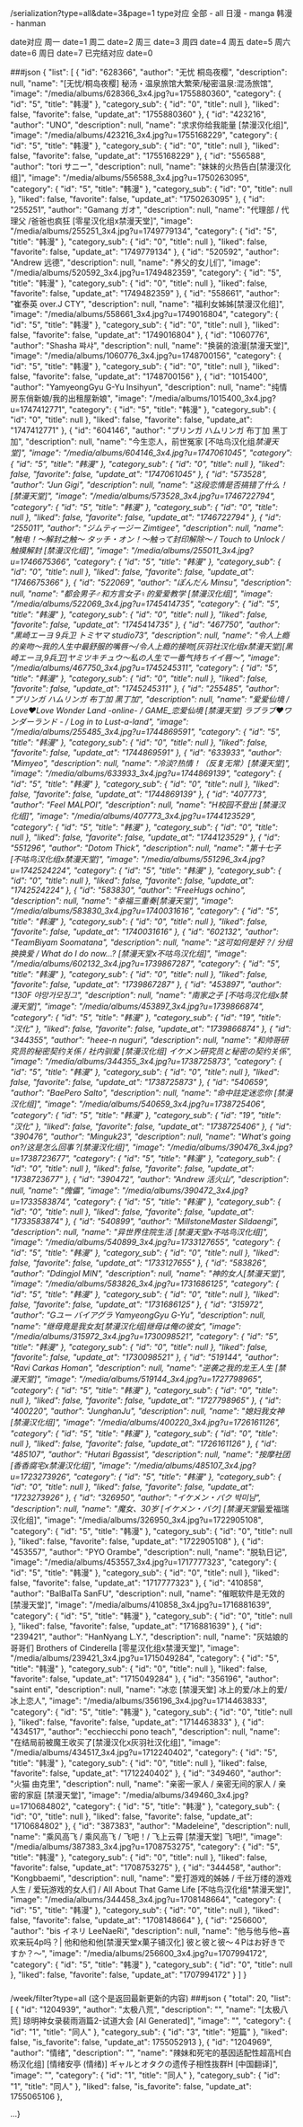 /serialization?type=all&date=3&page=1
type对应
全部 - all
日漫 - manga
韩漫 - hanman

date对应
周一 date=1
周二 date=2
周三 date=3
周四 date=4
周五 date=5
周六 date=6
周日 date=7
已完结对应 date=0


###json
{
"list": [
{
"id": "628366",
"author": "无忧 桐岛夜樱",
"description": null,
"name": "[无忧/桐岛夜樱] 秘汤・温泉旅馆大繁荣/秘密温泉:混汤旅馆",
"image": "/media/albums/628366_3x4.jpg?u=1755880360",
"category": {
"id": "5",
"title": "韩漫"
},
"category_sub": {
"id": "0",
"title": null
},
"liked": false,
"favorite": false,
"update_at": "1755880360"
},
{
"id": "423216",
"author": "UNO",
"description": null,
"name": "求求你给我能量 [禁漫汉化组]",
"image": "/media/albums/423216_3x4.jpg?u=1755168229",
"category": {
"id": "5",
"title": "韩漫"
},
"category_sub": {
"id": "0",
"title": null
},
"liked": false,
"favorite": false,
"update_at": "1755168229"
},
{
"id": "556588",
"author": "tori サニー",
"description": null,
"name": "妹妹的火热告白[禁漫汉化组]",
"image": "/media/albums/556588_3x4.jpg?u=1750263095",
"category": {
"id": "5",
"title": "韩漫"
},
"category_sub": {
"id": "0",
"title": null
},
"liked": false,
"favorite": false,
"update_at": "1750263095"
},
{
"id": "255251",
"author": "Gamang ガオ",
"description": null,
"name": "代理部 / 代理父 /爸爸也疯狂 [零星汉化组x禁漫天堂]",
"image": "/media/albums/255251_3x4.jpg?u=1749779134",
"category": {
"id": "5",
"title": "韩漫"
},
"category_sub": {
"id": "0",
"title": null
},
"liked": false,
"favorite": false,
"update_at": "1749779134"
},
{
"id": "520592",
"author": "Andrew 远德",
"description": null,
"name": "养父的女儿们",
"image": "/media/albums/520592_3x4.jpg?u=1749482359",
"category": {
"id": "5",
"title": "韩漫"
},
"category_sub": {
"id": "0",
"title": null
},
"liked": false,
"favorite": false,
"update_at": "1749482359"
},
{
"id": "558661",
"author": "崔泰英 over.J CTY",
"description": null,
"name": "福利女姊姊[禁漫汉化组]",
"image": "/media/albums/558661_3x4.jpg?u=1749016804",
"category": {
"id": "5",
"title": "韩漫"
},
"category_sub": {
"id": "0",
"title": null
},
"liked": false,
"favorite": false,
"update_at": "1749016804"
},
{
"id": "1060776",
"author": "Shasha 쨔샤",
"description": null,
"name": "换装的浪漫[禁漫天堂]",
"image": "/media/albums/1060776_3x4.jpg?u=1748700156",
"category": {
"id": "5",
"title": "韩漫"
},
"category_sub": {
"id": "0",
"title": null
},
"liked": false,
"favorite": false,
"update_at": "1748700156"
},
{
"id": "1015400",
"author": "YamyeongGyu G-Yu Insihyun",
"description": null,
"name": "纯情房东俏新娘/我的出租屋新娘",
"image": "/media/albums/1015400_3x4.jpg?u=1747412771",
"category": {
"id": "5",
"title": "韩漫"
},
"category_sub": {
"id": "0",
"title": null
},
"liked": false,
"favorite": false,
"update_at": "1747412771"
},
{
"id": "604146",
"author": "プリンガ ハムリンガ 布丁加 黑丁加",
"description": null,
"name": "今生恋人，前世冤家 [不咕鸟汉化组*禁漫天堂]",
"image": "/media/albums/604146_3x4.jpg?u=1747061045",
"category": {
"id": "5",
"title": "韩漫"
},
"category_sub": {
"id": "0",
"title": null
},
"liked": false,
"favorite": false,
"update_at": "1747061045"
},
{
"id": "573528",
"author": "Jun Gigi",
"description": null,
"name": "这段恋情是否搞错了什么！[禁漫天堂]",
"image": "/media/albums/573528_3x4.jpg?u=1746722794",
"category": {
"id": "5",
"title": "韩漫"
},
"category_sub": {
"id": "0",
"title": null
},
"liked": false,
"favorite": false,
"update_at": "1746722794"
},
{
"id": "255011",
"author": "ジムティージー Zimtigee",
"description": null,
"name": "触电！～解封之触～ タッチ・オン！〜触って封印解除〜 / Touch to Unlock / 触摸解封 [禁漫汉化组]",
"image": "/media/albums/255011_3x4.jpg?u=1746675366",
"category": {
"id": "5",
"title": "韩漫"
},
"category_sub": {
"id": "0",
"title": null
},
"liked": false,
"favorite": false,
"update_at": "1746675366"
},
{
"id": "522069",
"author": "ぽんだん Minsu",
"description": null,
"name": "都会男子♂和方言女子♀的爱爱教学 [禁漫汉化组]",
"image": "/media/albums/522069_3x4.jpg?u=1745414735",
"category": {
"id": "5",
"title": "韩漫"
},
"category_sub": {
"id": "0",
"title": null
},
"liked": false,
"favorite": false,
"update_at": "1745414735"
},
{
"id": "467750",
"author": "黒崎エーヨ 9兵卫 トミヤマ studio73",
"description": null,
"name": "令人上瘾的亲吻～我的人生中最舒服的嘴唇～/令人上瘾的接吻[灰羽社汉化组x禁漫天堂][黒崎エーヨ,9兵卫]ヤミツキチュウ～私の人生で一番气持ちイイ唇～",
"image": "/media/albums/467750_3x4.jpg?u=1745245311",
"category": {
"id": "5",
"title": "韩漫"
},
"category_sub": {
"id": "0",
"title": null
},
"liked": false,
"favorite": false,
"update_at": "1745245311"
},
{
"id": "255485",
"author": "プリンガ ハムリンガ 布丁加 黑丁加",
"description": null,
"name": "爱爱仙境 / Love♥Love Wonder Land -online- / GAME_恋爱仙境 [禁漫天堂] ラブラブ♥ワンダーランド - / Log in to Lust-a-land",
"image": "/media/albums/255485_3x4.jpg?u=1744869591",
"category": {
"id": "5",
"title": "韩漫"
},
"category_sub": {
"id": "0",
"title": null
},
"liked": false,
"favorite": false,
"update_at": "1744869591"
},
{
"id": "633933",
"author": "Mimyeo",
"description": null,
"name": "冷淡?热情！（反复无常）[禁漫天堂]",
"image": "/media/albums/633933_3x4.jpg?u=1744869139",
"category": {
"id": "5",
"title": "韩漫"
},
"category_sub": {
"id": "0",
"title": null
},
"liked": false,
"favorite": false,
"update_at": "1744869139"
},
{
"id": "407773",
"author": "Feel MALPOI",
"description": null,
"name": "H校园不登出 [禁漫汉化组]",
"image": "/media/albums/407773_3x4.jpg?u=1744123529",
"category": {
"id": "5",
"title": "韩漫"
},
"category_sub": {
"id": "0",
"title": null
},
"liked": false,
"favorite": false,
"update_at": "1744123529"
},
{
"id": "551296",
"author": "Dotom Thick",
"description": null,
"name": "第十七子 [不咕鸟汉化组x禁漫天堂]",
"image": "/media/albums/551296_3x4.jpg?u=1742524224",
"category": {
"id": "5",
"title": "韩漫"
},
"category_sub": {
"id": "0",
"title": null
},
"liked": false,
"favorite": false,
"update_at": "1742524224"
},
{
"id": "583830",
"author": "FreeHugs ochino",
"description": null,
"name": "幸福三重奏[禁漫天堂]",
"image": "/media/albums/583830_3x4.jpg?u=1740031616",
"category": {
"id": "5",
"title": "韩漫"
},
"category_sub": {
"id": "0",
"title": null
},
"liked": false,
"favorite": false,
"update_at": "1740031616"
},
{
"id": "602132",
"author": "TeamBiyam Soomatana",
"description": null,
"name": "这可如何是好？/ 分组换换爱 / What do I do now...? [禁漫天堂x不咕鸟汉化组]",
"image": "/media/albums/602132_3x4.jpg?u=1739867287",
"category": {
"id": "5",
"title": "韩漫"
},
"category_sub": {
"id": "0",
"title": null
},
"liked": false,
"favorite": false,
"update_at": "1739867287"
},
{
"id": "453897",
"author": "130F 야망가모징그",
"description": null,
"name": "南家之子 [不咕鸟汉化组x禁漫天堂]",
"image": "/media/albums/453897_3x4.jpg?u=1739866874",
"category": {
"id": "5",
"title": "韩漫"
},
"category_sub": {
"id": "19",
"title": "汉化"
},
"liked": false,
"favorite": false,
"update_at": "1739866874"
},
{
"id": "344355",
"author": "heee-n nuguri",
"description": null,
"name": "和帅哥研究员的秘密契约关係 / 社内驯爱 [禁漫汉化组] イケメン研究员と秘密の契约关係",
"image": "/media/albums/344355_3x4.jpg?u=1738725873",
"category": {
"id": "5",
"title": "韩漫"
},
"category_sub": {
"id": "0",
"title": null
},
"liked": false,
"favorite": false,
"update_at": "1738725873"
},
{
"id": "540659",
"author": "BaePero Salto",
"description": null,
"name": "命中註定迷恋你 [禁漫汉化组]",
"image": "/media/albums/540659_3x4.jpg?u=1738725406",
"category": {
"id": "5",
"title": "韩漫"
},
"category_sub": {
"id": "19",
"title": "汉化"
},
"liked": false,
"favorite": false,
"update_at": "1738725406"
},
{
"id": "390476",
"author": "Minguk23",
"description": null,
"name": "What's going on?/这是怎么回事 ?[禁漫汉化组]",
"image": "/media/albums/390476_3x4.jpg?u=1738723677",
"category": {
"id": "5",
"title": "韩漫"
},
"category_sub": {
"id": "0",
"title": null
},
"liked": false,
"favorite": false,
"update_at": "1738723677"
},
{
"id": "390472",
"author": "Andrew 活火山",
"description": null,
"name": "傀儡",
"image": "/media/albums/390472_3x4.jpg?u=1733583874",
"category": {
"id": "5",
"title": "韩漫"
},
"category_sub": {
"id": "0",
"title": null
},
"liked": false,
"favorite": false,
"update_at": "1733583874"
},
{
"id": "540899",
"author": "MillstoneMaster Sildaengi",
"description": null,
"name": "异世界住院生活 [禁漫天堂x不咕鸟汉化组]",
"image": "/media/albums/540899_3x4.jpg?u=1733127655",
"category": {
"id": "5",
"title": "韩漫"
},
"category_sub": {
"id": "0",
"title": null
},
"liked": false,
"favorite": false,
"update_at": "1733127655"
},
{
"id": "583826",
"author": "Ddingjol MIN",
"description": null,
"name": "神的女人[禁漫天堂]",
"image": "/media/albums/583826_3x4.jpg?u=1731686125",
"category": {
"id": "5",
"title": "韩漫"
},
"category_sub": {
"id": "0",
"title": null
},
"liked": false,
"favorite": false,
"update_at": "1731686125"
},
{
"id": "315972",
"author": "Gユー バイアグラ YamyeongGyu G-Yu",
"description": null,
"name": "继母竟是我女友[禁漫汉化组]继母は俺の彼女",
"image": "/media/albums/315972_3x4.jpg?u=1730098521",
"category": {
"id": "5",
"title": "韩漫"
},
"category_sub": {
"id": "0",
"title": null
},
"liked": false,
"favorite": false,
"update_at": "1730098521"
},
{
"id": "519144",
"author": "Ravi Carkas Homan",
"description": null,
"name": "逆袭之我的龙王人生 [禁漫天堂]",
"image": "/media/albums/519144_3x4.jpg?u=1727798965",
"category": {
"id": "5",
"title": "韩漫"
},
"category_sub": {
"id": "0",
"title": null
},
"liked": false,
"favorite": false,
"update_at": "1727798965"
},
{
"id": "400220",
"author": "JunghanJu",
"description": null,
"name": "媳妇我女神 [禁漫汉化组]",
"image": "/media/albums/400220_3x4.jpg?u=1726161126",
"category": {
"id": "5",
"title": "韩漫"
},
"category_sub": {
"id": "0",
"title": null
},
"liked": false,
"favorite": false,
"update_at": "1726161126"
},
{
"id": "485107",
"author": "Hutari Bgassist",
"description": null,
"name": "按摩社团[香香腐宅x禁漫汉化组]",
"image": "/media/albums/485107_3x4.jpg?u=1723273926",
"category": {
"id": "5",
"title": "韩漫"
},
"category_sub": {
"id": "0",
"title": null
},
"liked": false,
"favorite": false,
"update_at": "1723273926"
},
{
"id": "326950",
"author": "イケメン・パク 박미남",
"description": null,
"name": "魔女、30岁 [イケメン・パク] [禁漫天堂*最爱福瑞汉化组]",
"image": "/media/albums/326950_3x4.jpg?u=1722905108",
"category": {
"id": "5",
"title": "韩漫"
},
"category_sub": {
"id": "0",
"title": null
},
"liked": false,
"favorite": false,
"update_at": "1722905108"
},
{
"id": "453557",
"author": "PYO Orambe",
"description": null,
"name": "脱轨日记",
"image": "/media/albums/453557_3x4.jpg?u=1717777323",
"category": {
"id": "5",
"title": "韩漫"
},
"category_sub": {
"id": "0",
"title": null
},
"liked": false,
"favorite": false,
"update_at": "1717777323"
},
{
"id": "410858",
"author": "BalBalTa SanFU",
"description": null,
"name": "催眠软件是无效的 [禁漫天堂]",
"image": "/media/albums/410858_3x4.jpg?u=1716881639",
"category": {
"id": "5",
"title": "韩漫"
},
"category_sub": {
"id": "0",
"title": null
},
"liked": false,
"favorite": false,
"update_at": "1716881639"
},
{
"id": "239421",
"author": "HanNyang L.Y.",
"description": null,
"name": "灰姑娘的哥哥们 Brothers of Cinderella [零星汉化组x禁漫天堂]",
"image": "/media/albums/239421_3x4.jpg?u=1715049284",
"category": {
"id": "5",
"title": "韩漫"
},
"category_sub": {
"id": "0",
"title": null
},
"liked": false,
"favorite": false,
"update_at": "1715049284"
},
{
"id": "356196",
"author": "saint  enti",
"description": null,
"name": "冰恋 [禁漫天堂] 冰上的爱/冰上的爱/冰上恋人",
"image": "/media/albums/356196_3x4.jpg?u=1714463833",
"category": {
"id": "5",
"title": "韩漫"
},
"category_sub": {
"id": "0",
"title": null
},
"liked": false,
"favorite": false,
"update_at": "1714463833"
},
{
"id": "434517",
"author": "ecchiecchi pono teach",
"description": null,
"name": "在结局前被魔王收买了[禁漫汉化x灰羽社汉化组]",
"image": "/media/albums/434517_3x4.jpg?u=1712240402",
"category": {
"id": "5",
"title": "韩漫"
},
"category_sub": {
"id": "0",
"title": null
},
"liked": false,
"favorite": false,
"update_at": "1712240402"
},
{
"id": "349460",
"author": "火猫 由克里",
"description": null,
"name": "亲密一家人 / 亲密无间的家人 / 亲密的家庭 [禁漫天堂]",
"image": "/media/albums/349460_3x4.jpg?u=1710684802",
"category": {
"id": "5",
"title": "韩漫"
},
"category_sub": {
"id": "0",
"title": null
},
"liked": false,
"favorite": false,
"update_at": "1710684802"
},
{
"id": "387383",
"author": "Madeleine",
"description": null,
"name": "乘风高飞 / 乘风高飞 / 飞吧！/ 飞上云霄 [禁漫天堂] 飞吧!",
"image": "/media/albums/387383_3x4.jpg?u=1708753275",
"category": {
"id": "5",
"title": "韩漫"
},
"category_sub": {
"id": "0",
"title": null
},
"liked": false,
"favorite": false,
"update_at": "1708753275"
},
{
"id": "344458",
"author": "Kongbbaemi",
"description": null,
"name": "爱打游戏的姊姊 / 千丝万缕的游戏人生 / 爱玩游戏的女人们 / All About That Game Life [不咕鸟汉化组*禁漫天堂]",
"image": "/media/albums/344458_3x4.jpg?u=1708148664",
"category": {
"id": "5",
"title": "韩漫"
},
"category_sub": {
"id": "0",
"title": null
},
"liked": false,
"favorite": false,
"update_at": "1708148664"
},
{
"id": "256600",
"author": "bis イネリ LeeNaeRi",
"description": null,
"name": "他与他与他~喜欢来玩4p吗？| 他和他和他[禁漫天堂x菓子铺汉化] 彼と彼と彼〜４Pはお好きですか？〜",
"image": "/media/albums/256600_3x4.jpg?u=1707994172",
"category": {
"id": "5",
"title": "韩漫"
},
"category_sub": {
"id": "0",
"title": null
},
"liked": false,
"favorite": false,
"update_at": "1707994172"
}
]
}
###




/week/filter?type=all (这个是返回最新更新的内容)
###json
{
"total": 20,
"list": [
{
"id": "1204939",
"author": "太极八荒",
"description": "",
"name": "[太极八荒] 琼明神女录裴雨涵篇2-试道大会 [AI Generated]",
"image": "",
"category": {
"id": "1",
"title": "同人"
},
"category_sub": {
"id": "3",
"title": "短篇"
},
"liked": false,
"is_favorite": false,
"update_at": 1755052913
},
{
"id": "1204969",
"author": "情绪",
"description": "",
"name": "辣妹和死宅的基因适配性超高H[白杨汉化组] [情绪安亭 (情绪)] ギャルとオタクの遗传子相性抜群H [中国翻译]",
"image": "",
"category": {
"id": "1",
"title": "同人"
},
"category_sub": {
"id": "1",
"title": "同人"
},
"liked": false,
"is_favorite": false,
"update_at": 1755065106
},

...}
####
